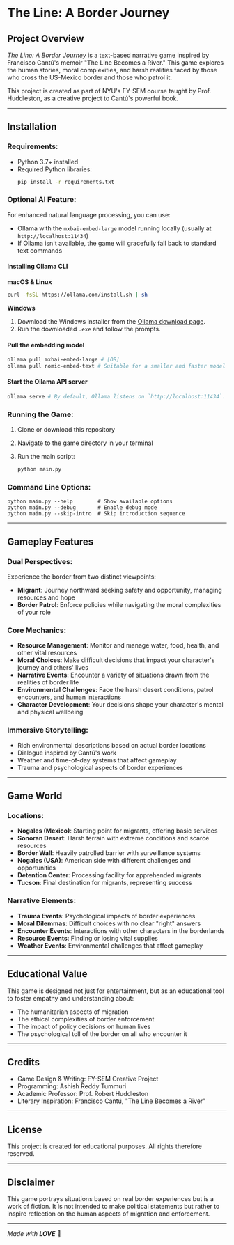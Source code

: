 # The Line: A Border Journey

## Project Overview

*The Line: A Border Journey* is a text-based narrative game inspired by Francisco Cantú's memoir "The Line Becomes a River." This game explores the human stories, moral complexities, and harsh realities faced by those who cross the US-Mexico border and those who patrol it.

This project is created as part of NYU's FY-SEM course taught by Prof. Huddleston, as a creative project to Cantú's powerful book.

---

## Installation

### Requirements:

* Python 3.7+ installed
* Required Python libraries:
    ```bash
    pip install -r requirements.txt
    ```

### Optional AI Feature:
For enhanced natural language processing, you can use:
* Ollama with the `mxbai-embed-large` model running locally (usually at `http://localhost:11434`)
* If Ollama isn't available, the game will gracefully fall back to standard text commands

#### Installing Ollama CLI

__macOS & Linux__
```bash
curl -fsSL https://ollama.com/install.sh | sh
```

__Windows__
1. Download the Windows installer from the [Ollama download page](https://ollama.com/download).
2. Run the downloaded `.exe` and follow the prompts.

#### Pull the embedding model

```bash
ollama pull mxbai-embed-large # [OR]
ollama pull nomic-embed-text # Suitable for a smaller and faster model
```

#### Start the Ollama API server

```bash
ollama serve # By default, Ollama listens on `http://localhost:11434`.
```

### Running the Game:

1. Clone or download this repository
2. Navigate to the game directory in your terminal
3. Run the main script:
   
   ```bash
   python main.py
   ```

### Command Line Options:
```
python main.py --help        # Show available options
python main.py --debug       # Enable debug mode
python main.py --skip-intro  # Skip introduction sequence
```
---

## Gameplay Features

### Dual Perspectives:
Experience the border from two distinct viewpoints:
* **Migrant**: Journey northward seeking safety and opportunity, managing resources and hope
* **Border Patrol**: Enforce policies while navigating the moral complexities of your role

### Core Mechanics:
* **Resource Management**: Monitor and manage water, food, health, and other vital resources
* **Moral Choices**: Make difficult decisions that impact your character's journey and others' lives
* **Narrative Events**: Encounter a variety of situations drawn from the realities of border life
* **Environmental Challenges**: Face the harsh desert conditions, patrol encounters, and human interactions
* **Character Development**: Your decisions shape your character's mental and physical wellbeing

### Immersive Storytelling:
* Rich environmental descriptions based on actual border locations
* Dialogue inspired by Cantú's work
* Weather and time-of-day systems that affect gameplay
* Trauma and psychological aspects of border experiences

---

## Game World

### Locations:
* **Nogales (Mexico)**: Starting point for migrants, offering basic services
* **Sonoran Desert**: Harsh terrain with extreme conditions and scarce resources
* **Border Wall**: Heavily patrolled barrier with surveillance systems
* **Nogales (USA)**: American side with different challenges and opportunities
* **Detention Center**: Processing facility for apprehended migrants
* **Tucson**: Final destination for migrants, representing success

### Narrative Elements:
* **Trauma Events**: Psychological impacts of border experiences
* **Moral Dilemmas**: Difficult choices with no clear "right" answers
* **Encounter Events**: Interactions with other characters in the borderlands
* **Resource Events**: Finding or losing vital supplies
* **Weather Events**: Environmental challenges that affect gameplay

---

## Educational Value

This game is designed not just for entertainment, but as an educational tool to foster empathy and understanding about:

* The humanitarian aspects of migration
* The ethical complexities of border enforcement
* The impact of policy decisions on human lives
* The psychological toll of the border on all who encounter it

---

## Credits

* Game Design & Writing: FY-SEM Creative Project
* Programming: Ashish Reddy Tummuri
* Academic Professor: Prof. Robert Huddleston
* Literary Inspiration: Francisco Cantú, "The Line Becomes a River"

---

## License

This project is created for educational purposes. All rights therefore reserved.

---

## Disclaimer

This game portrays situations based on real border experiences but is a work of fiction. It is not intended to make political statements but rather to inspire reflection on the human aspects of migration and enforcement.

---

_Made with __LOVE___ 💖
